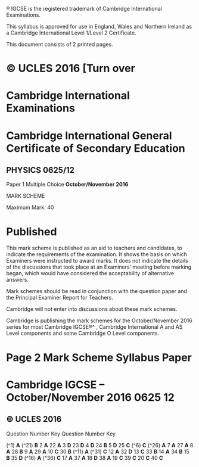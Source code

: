 ® IGCSE is the registered trademark of Cambridge International Examinations. 

 This syllabus is approved for use in England, Wales and Northern Ireland as a Cambridge International Level 1/Level 2 Certificate. 

 This document consists of 2 printed pages. 

# © UCLES 2016 [Turn over 

# Cambridge International Examinations 

# Cambridge International General Certificate of Secondary Education 

## PHYSICS 0625/12 

Paper 1 Multiple Choice **October/November 2016** 

MARK SCHEME 

Maximum Mark: 40 

# Published 

This mark scheme is published as an aid to teachers and candidates, to indicate the requirements of the examination. It shows the basis on which Examiners were instructed to award marks. It does not indicate the details of the discussions that took place at an Examiners’ meeting before marking began, which would have considered the acceptability of alternative answers. 

Mark schemes should be read in conjunction with the question paper and the Principal Examiner Report for Teachers. 

Cambridge will not enter into discussions about these mark schemes. 

Cambridge is publishing the mark schemes for the October/November 2016 series for most Cambridge IGCSE®^ , Cambridge International A and AS Level components and some Cambridge O Level components. 


# Page 2 Mark Scheme Syllabus Paper 

# Cambridge IGCSE – October/November 2016 0625 12 

## © UCLES 2016 

 Question Number Key Question Number Key 

(^1) **A** (^21) **B** 2 **A** 22 **A** 3 **D** 23 **D** 4 **D** 24 **B** 5 **D** 25 **C** (^6) **C** (^26) **A** 7 **A** 27 **A** 8 **A** 28 **B** 9 **A** 29 **A** 10 **C** 30 **B** (^11) **A** (^31) **C** 12 **A** 32 **D** 13 **C** 33 **B** 14 **A** 34 **B** 15 **B** 35 **D** (^16) **A** (^36) **C** 17 **A** 37 **A** 18 **D** 38 **A** 19 **C** 39 **C** 20 **C** 40 **C** 


